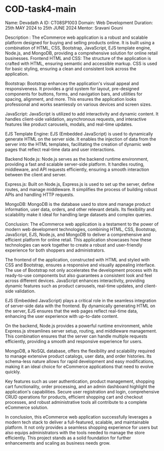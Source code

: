 # COD-task4-main
Name: Devadath A ID: CT08SP1003 Domain: Web Development Duration: 25th MAY 2024 to 25th JUNE 2024 Mentor: Sravani Gouni

Description : The eCommerce web application is a robust and scalable platform designed for buying and selling products online. It is built using a combination of HTML, CSS, Bootstrap, JavaScript, EJS template engine, Node.js, and MongoDB, providing a comprehensive solution for online retail businesses. Frontend HTML and CSS: The structure of the application is crafted with HTML, ensuring semantic and accessible markup. CSS is used for basic styling, ensuring a clean and consistent look across the application.

Bootstrap: Bootstrap enhances the application's visual appeal and responsiveness. It provides a grid system for layout, pre-designed components for buttons, forms, and navigation bars, and utilities for spacing, alignment, and more. This ensures the application looks professional and works seamlessly on various devices and screen sizes.

JavaScript: JavaScript is utilized to add interactivity and dynamic content. It handles client-side validation, asynchronous requests, and interactive features like product carousels, modals, and real-time updates.

EJS Template Engine: EJS (Embedded JavaScript) is used to dynamically generate HTML on the server side. It enables the injection of data from the server into the HTML templates, facilitating the creation of dynamic web pages that reflect real-time data and user interactions.

Backend Node.js: Node.js serves as the backend runtime environment, providing a fast and scalable server-side platform. It handles routing, middleware, and API requests efficiently, ensuring a smooth interaction between the client and server.

Express.js: Built on Node.js, Express.js is used to set up the server, define routes, and manage middleware. It simplifies the process of building robust APIs and handling HTTP requests.

MongoDB: MongoDB is the database used to store and manage product information, user data, orders, and other relevant details. Its flexibility and scalability make it ideal for handling large datasets and complex queries.

Conclusion: The eCommerce web application is a testament to the power of modern web development technologies, combining HTML, CSS, Bootstrap, JavaScript, EJS, Node.js, and MongoDB to deliver a comprehensive and efficient platform for online retail. This application showcases how these technologies can work together to create a robust and user-friendly experience for both shoppers and administrators.

The frontend of the application, constructed with HTML and styled with CSS and Bootstrap, ensures a responsive and visually appealing interface. The use of Bootstrap not only accelerates the development process with its ready-to-use components but also guarantees a consistent look and feel across different devices. JavaScript enhances interactivity, providing dynamic features such as product carousels, real-time updates, and client-side validation.

EJS (Embedded JavaScript) plays a critical role in the seamless integration of server-side data with the frontend. By dynamically generating HTML on the server, EJS ensures that the web pages reflect real-time data, enhancing the user experience with up-to-date content.

On the backend, Node.js provides a powerful runtime environment, while Express.js streamlines server setup, routing, and middleware management. This combination ensures that the server can handle multiple requests efficiently, providing a smooth and responsive experience for users.

MongoDB, a NoSQL database, offers the flexibility and scalability required to manage extensive product catalogs, user data, and order histories. Its schema-less nature allows for rapid development and easy modifications, making it an ideal choice for eCommerce applications that need to evolve quickly.

Key features such as user authentication, product management, shopping cart functionality, order processing, and an admin dashboard highlight the application's capabilities. Secure user registration and login, comprehensive CRUD operations for products, efficient shopping cart and checkout processes, and robust administrative tools all contribute to a complete eCommerce solution.

In conclusion, this eCommerce web application successfully leverages a modern tech stack to deliver a full-featured, scalable, and maintainable platform. It not only provides a seamless shopping experience for users but also equips administrators with the tools needed to manage the store efficiently. This project stands as a solid foundation for further enhancements and scaling as business needs grow.
